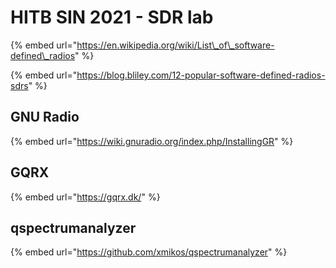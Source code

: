 # HITB SIN 2021 - SDR lab

{% embed url="https://en.wikipedia.org/wiki/List\_of\_software-defined\_radios" %}

{% embed url="https://blog.bliley.com/12-popular-software-defined-radios-sdrs" %}

## GNU Radio

{% embed url="https://wiki.gnuradio.org/index.php/InstallingGR" %}

## GQRX

{% embed url="https://gqrx.dk/" %}

## qspectrumanalyzer

{% embed url="https://github.com/xmikos/qspectrumanalyzer" %}



